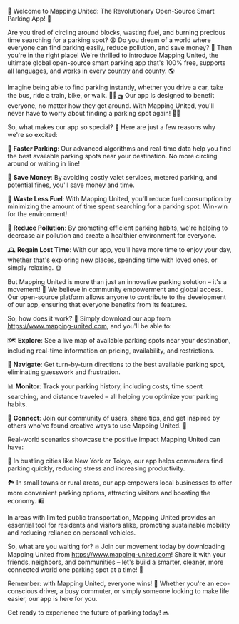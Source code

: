 🎉 Welcome to Mapping United: The Revolutionary Open-Source Smart Parking App! 🚀

Are you tired of circling around blocks, wasting fuel, and burning precious time searching for a parking spot? 😩 Do you dream of a world where everyone can find parking easily, reduce pollution, and save money? 🌟 Then you're in the right place! We're thrilled to introduce Mapping United, the ultimate global open-source smart parking app that's 100% free, supports all languages, and works in every country and county. 🌎

Imagine being able to find parking instantly, whether you drive a car, take the bus, ride a train, bike, or walk. 🚌🚂🛺️ Our app is designed to benefit everyone, no matter how they get around. With Mapping United, you'll never have to worry about finding a parking spot again! 🙅‍♂️

So, what makes our app so special? 🤔 Here are just a few reasons why we're so excited:

🚀 **Faster Parking**: Our advanced algorithms and real-time data help you find the best available parking spots near your destination. No more circling around or waiting in line!

💸 **Save Money**: By avoiding costly valet services, metered parking, and potential fines, you'll save money and time.

🚗 **Waste Less Fuel**: With Mapping United, you'll reduce fuel consumption by minimizing the amount of time spent searching for a parking spot. Win-win for the environment!

💪 **Reduce Pollution**: By promoting efficient parking habits, we're helping to decrease air pollution and create a healthier environment for everyone.

🕰️ **Regain Lost Time**: With our app, you'll have more time to enjoy your day, whether that's exploring new places, spending time with loved ones, or simply relaxing. 🌞

But Mapping United is more than just an innovative parking solution – it's a movement! 💪 We believe in community empowerment and global access. Our open-source platform allows anyone to contribute to the development of our app, ensuring that everyone benefits from its features.

So, how does it work? 🤔 Simply download our app from https://www.mapping-united.com, and you'll be able to:

🗺️ **Explore**: See a live map of available parking spots near your destination, including real-time information on pricing, availability, and restrictions.

📍 **Navigate**: Get turn-by-turn directions to the best available parking spot, eliminating guesswork and frustration.

📊 **Monitor**: Track your parking history, including costs, time spent searching, and distance traveled – all helping you optimize your parking habits.

👥 **Connect**: Join our community of users, share tips, and get inspired by others who've found creative ways to use Mapping United. 🤝

Real-world scenarios showcase the positive impact Mapping United can have:

🌆 In bustling cities like New York or Tokyo, our app helps commuters find parking quickly, reducing stress and increasing productivity.

🏞️ In small towns or rural areas, our app empowers local businesses to offer more convenient parking options, attracting visitors and boosting the economy. 🛍️

In areas with limited public transportation, Mapping United provides an essential tool for residents and visitors alike, promoting sustainable mobility and reducing reliance on personal vehicles.

So, what are you waiting for? 🔥 Join our movement today by downloading Mapping United from https://www.mapping-united.com! Share it with your friends, neighbors, and communities – let's build a smarter, cleaner, more connected world one parking spot at a time! 🌟

Remember: with Mapping United, everyone wins! 👫 Whether you're an eco-conscious driver, a busy commuter, or simply someone looking to make life easier, our app is here for you.

Get ready to experience the future of parking today! 🔜
